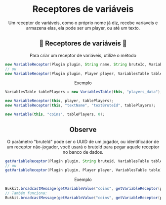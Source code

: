 <h1 align="center">
    Receptores de variáveis
</h1>

<p align="center">Um receptor de variáveis, como o próprio nome já diz, recebe varíaveis e armazena elas, ela pode ser um player, ou até um texto.</p>

<h2 align="center">
    🔆 Receptores de variáveis 🔆
</h3>
<p align="center">Para criar um receptor de variáveis, utilize o método</p>

```java
new VariableReceptor(Plugin plugin, String name, String bruteId, VariablesTable table);
// ou
new VariableReceptor(Plugin plugin, Player player, VariablesTable table);
```

<p align="center">Exemplo</p>

```java
VariablesTable tablePlayers = new VariablesTable(this, "players_data");

new VariableReceptor(this, player, tablePlayers);
new VariableReceptor(this, "textName", "textBruteId", tablePlayers);

new Variable(this, "coins", tablePlayers, 0);
```

<h2 align="center">
   Observe
</h3>
<p align="center">O parâmetro "bruteId" pode ser o UUID de um jogador, ou identificador de um receptor não-jogador, você usará o bruteId para pegar aquele receptor no banco de dados. </p>

```java
getVariableReceptor(Plugin plugin, String bruteid, VariablesTable table);
// ou
getVariableReceptor(Plugin plugin, Player player, VariablesTable table);
```
<p align="center">Exemplo</p>

```java
Bukkit.broadcastMessage(getVariableValue("coins", getVariableReceptor(plugin, player, tablePlayers)).toString());
// Também funciona:
Bukkit.broadcastMessage(getVariableValue("coins", getVariableReceptor(plugin, player.getUniqueId.toString(), tablePlayers)).toString());
```